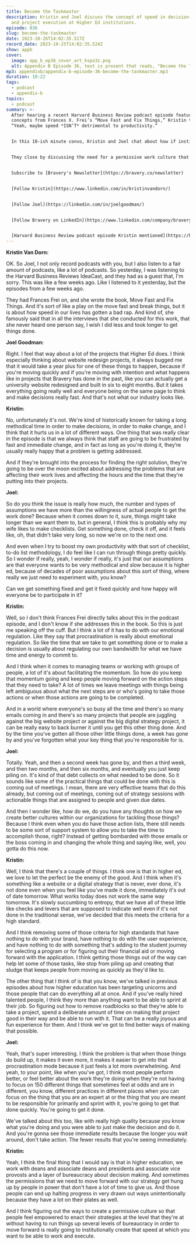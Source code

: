 ```yaml
---
title: Become the Taskmaster
description: Kristin and Joel discuss the concept of speed in decision-making
  and project execution at Higher Ed institutions.
episode: 036
slug: become-the-taskmaster
date: 2023-10-26T14:02:35.517Z
record_date: 2023-10-25T14:02:35.524Z
show: appb
cover:
  image: app_b_ep36_cover_art_kspo3z.png
  alt: Appendix B Episode 36, text is present that reads, "Become the Taskmaster."
mp3: appendixb/appendix-b-episode-36-become-the-taskmaster.mp3
duration: 10:22
tags:
  - podcast
  - appendix-b
topics:
  - podcast
summary: >-
  After hearing a recent Harvard Business Review podcast episode featuring
  concepts from Frances X. Frei’s “Move Fast and Fix Things,” Kristin thought,
  “Yeah, maybe speed *ISN’T* detrimental to productivity.”


  In this 10-ish minute convo, Kristin and Joel chat about how if institutions remove roadblocks for staff, and give them more trust, they’ll feel empowered to work faster and more efficiently than ever before.


  They close by discussing the need for a permissive work culture that allows folks to make quicker decisions at all organizational levels.


  Subscribe to [Bravery's Newsletter](https://bravery.co/newsletter)


  [Follow Kristin](https://www.linkedin.com/in/kristinvandorn/)


  [Follow Joel](https://linkedin.com/in/joelgoodman/)


  [Follow Bravery on LinkedIn](https://www.linkedin.com/company/bravery-media/)


  [Harvard Business Review podcast episode Kristin mentioned](https://hbr.org/podcast/2023/10/how-to-solve-tough-problems-better-and-faster)
---
```

**Kristin Van Dorn:**

OK. So Joel, I not only record podcasts with you, but I also listen to a fair amount of podcasts, like a lot of podcasts. So yesterday, I was listening to the Harvard Business Reviews IdeaCast, and they had as a guest that, I'm sorry. This was like a few weeks ago. Like I listened to it yesterday, but the episodes from a few weeks ago. 

They had Frances Frei on, and she wrote the book, Move Fast and Fix Things. And it's sort of like a play on the move fast and break things, but it is about how speed in our lives has gotten a bad rap. And kind of, she famously said that in all the interviews that she conducted for this work, that she never heard one person say, I wish I did less and took longer to get things done.

**Joel Goodman:**

Right. I feel that way about a lot of the projects that Higher Ed does. I think especially thinking about website redesign projects, it always bugged me that it would take a year plus for one of these things to happen, because if you're moving quickly and if you're moving with intention and what happens like in projects that Bravery has done in the past, like you can actually get a university website redesigned and built in six to eight months. But it takes everything going really well and everyone being on the same page to think and make decisions really fast. And that's not what our industry looks like.

**Kristin:**

No, unfortunately it's not. We're kind of historically known for taking a long methodical time in order to make decisions, in order to make change, and I think that it hurts us in a lot of different ways. One thing that was really clear in the episode is that we always think that staff are going to be frustrated by fast and immediate change, and in fact as long as you're doing it, they’re usually really happy that a problem is getting addressed. 

And if they're brought into the process for finding the right solution, they're going to be over the moon excited about addressing the problems that are affecting their work lives and affecting the hours and the time that they're putting into their projects.

**Joel:**

So do you think the issue is really how much, the number and types of assumptions we have more than the willingness of actual people to get the work done? Because when it comes down to it, sure, things might take longer than we want them to, but in general, I think this is probably why my wife likes to make checklists. Get something done, check it off, and it feels like, oh, that didn't take very long, so now we're on to the next one. 

And even when I try to boost my own productivity with that sort of checklist, to-do list methodology, I do feel like I can run through things pretty quickly. So I wonder if really, yeah, I wonder if really, it's just that our assumptions are that everyone wants to be very methodical and slow because it is higher ed, because of decades of poor assumptions about this sort of thing, where really we just need to experiment with, you know?

Can we get something fixed and get it fixed quickly and how happy will everyone be to participate in it?

**Kristin:**

Well, so I don't think Frances Frei directly talks about this in the podcast episode, and I don't know if she addresses this in the book. So this is just me speaking off the cuff. But I think a lot of it has to do with our emotional regulation. Like they say that procrastination is really about emotional regulation. So like the time that we take to get something done or to make a decision is usually about regulating our own bandwidth for what we have time and energy to commit to.

And I think when it comes to managing teams or working with groups of people, a lot of it's about facilitating the momentum. So how do you keep that momentum going and keep people moving forward on the action steps that they need to take? A lot of times we leave meetings with things being left ambiguous about what the next steps are or who's going to take those actions or when those actions are going to be completed.

And in a world where everyone's so busy all the time and there's so many emails coming in and there's so many projects that people are juggling against the big website project or against the big digital strategy project, it can be really easy to back burner it until you get this other thing done. And by the time you've gotten all those other little things done, a week has gone by and you've forgotten what your key thing that you're responsible for is.

**Joel:**

Totally. Yeah, and then a second week has gone by, and then a third week, and then two months, and then six months, and eventually you just keep piling on. It's kind of that debt collects on what needed to be done. So it sounds like some of the practical things that could be done with this is coming out of meetings. I mean, there are very effective teams that do this already, but coming out of meetings, coming out of strategy sessions with actionable things that are assigned to people and given due dates. 

And then I wonder like, how do we, do you have any thoughts on how we create better cultures within our organizations for tackling those things? Because I think even when you do have those action lists, there still needs to be some sort of support system to allow you to take the time to accomplish those, right? Instead of getting bombarded with those emails or the boss coming in and changing the whole thing and saying like, well, you gotta do this now.

**Kristin:**

Well, I think that there's a couple of things. I think one is that in higher ed, we love to let the perfect be the enemy of the good. And I think when it's something like a website or a digital strategy that is never, ever done, it's not done even when you feel like you've made it done, immediately it's out of date tomorrow. What works today does not work the same way tomorrow. It's slowly succumbing to entropy, that we have all of these little like checks and levers that are supposed to indicate well even if it's not done in the traditional sense, we've decided that this meets the criteria for a high standard. 

And I think removing some of those criteria for high standards that have nothing to do with your brand, have nothing to do with the user experience, and have nothing to do with something that's adding to the student journey for selecting a program or for figuring out their financial aid or moving forward with the application. I think getting those things out of the way can help let some of those tasks, like stop from piling up and creating that sludge that keeps people from moving as quickly as they'd like to. 

The other thing that I think of is that you know, we've talked in previous episodes about how higher education has been targeting unicorns and those people that can do everything all at once. And if you've really hired talented people, I think they more than anything want to be able to sprint at their job. So figuring out how to remove roadblocks so that they're able to take a project, spend a deliberate amount of time on making that project good in their way and be able to run with it. That can be a really joyous and fun experience for them. And I think we've got to find better ways of making that possible.

**Joel:**

Yeah, that's super interesting. I think the problem is that when those things do build up, it makes it even more, it makes it easier to get into that procrastination mode because it just feels a lot more overwhelming. And yeah, to your point, like when you've got, I think most people perform better, or feel better about the work they're doing when they're not having to focus on 150 different things that sometimes feel at odds and are in different, you know, different practices in different places when you can focus on the thing that you are an expert at or the thing that you are meant to be responsible for primarily and sprint with it, you're going to get that done quickly. You're going to get it done. 

We've talked about this too, like with really high quality because you know what you're doing and you were able to just make the decision and do it. And you're gonna see those immediate results because the longer you wait around, don't take action. The fewer results that you're seeing immediately.

**Kristin:**

Yeah, I think the final thing that I would say is that in higher education, we work with deans and associate deans and presidents and associate vice provosts and a layer of bureaucracy about decision making. And sometimes the permissions that we need to move forward with our strategy get hung up by people in power that don't have a lot of time to give us. And those people can end up halting progress in very drawn out ways unintentionally because they have a lot on their plates as well. 

And I think figuring out the ways to create a permissive culture so that people feel empowered to enact their strategies at the level that they're at without having to run things up several levels of bureaucracy in order to move forward is really going to institutionally create that speed at which you want to be able to work and execute.